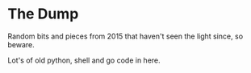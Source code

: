# The Dump

Random bits and pieces from 2015 that haven't seen the light since, so beware.

Lot's of old python, shell and go code in here.
